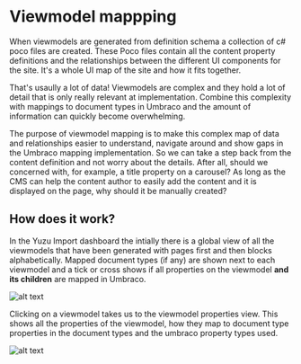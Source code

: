 # Viewmodel mappping

When viewmodels are generated from definition schema a collection of c# poco files are created. These Poco files contain all the content property definitions and the relationships between the different UI components for the site. It's a whole UI map of the site and how it fits together. 

That's usaully a lot of data! Viewmodels are complex and they hold a lot of detail that is only really relevant at implementation. Combine this complexity with mappings to document types in Umbraco and the amount of information can quickly become overwhelming. 

The purpose of viewmodel mapping is to make this complex map of data and relationships easier to understand, navigate around and show gaps in the Umbraco mapping implementation. So we can take a step back from the content definition and not worry about the details. After all, should we concerned with, for example, a title property on a carousel? As long as the CMS can help the content author to easily add the content and it is displayed on the page, why should it be manually created?

## How does it work?

In the Yuzu Import dashboard the intially there is a global view of all the viewmodels that have been generated with pages first and then blocks alphabetically. Mapped document types (if any) are shown next to each viewmodel and a tick or cross shows if all properties on the viewmodel **and its children** are mapped in Umbraco. 

![alt text](/images/viewmodel_mapping_viewmodels.jpg "Viewmodel Global")

Clicking on a viewmodel takes us to the viewmodel properties view. This shows all the properties of the viewmodel, how they map to document type properties in the document types and the umbraco property types used.

![alt text](/images/Viewmodel_properties.jpg "Viewmodel Properties")